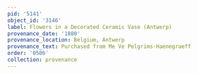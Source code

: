```yaml
---
pid: '5141'
object_id: '3146'
label: Flowers in a Decorated Ceramic Vase (Antwerp)
provenance_date: '1880'
provenance_location: Belgium, Antwerp
provenance_text: Purchased from Me Ve Pelgrims-Haenegraeff
order: '0506'
collection: provenance
---
```

